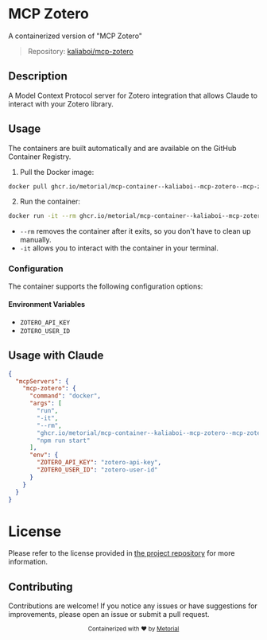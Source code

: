 
# MCP Zotero

A containerized version of "MCP Zotero"

> Repository: [kaliaboi/mcp-zotero](https://github.com/kaliaboi/mcp-zotero)

## Description

A Model Context Protocol server for Zotero integration that allows Claude to interact with your Zotero library.


## Usage

The containers are built automatically and are available on the GitHub Container Registry.

1. Pull the Docker image:

```bash
docker pull ghcr.io/metorial/mcp-container--kaliaboi--mcp-zotero--mcp-zotero
```

2. Run the container:

```bash
docker run -it --rm ghcr.io/metorial/mcp-container--kaliaboi--mcp-zotero--mcp-zotero 
```

- `--rm` removes the container after it exits, so you don't have to clean up manually.
- `-it` allows you to interact with the container in your terminal.


### Configuration

The container supports the following configuration options:




#### Environment Variables

- `ZOTERO_API_KEY`
- `ZOTERO_USER_ID`




## Usage with Claude

```json
{
  "mcpServers": {
    "mcp-zotero": {
      "command": "docker",
      "args": [
        "run",
        "-it",
        "--rm",
        "ghcr.io/metorial/mcp-container--kaliaboi--mcp-zotero--mcp-zotero",
        "npm run start"
      ],
      "env": {
        "ZOTERO_API_KEY": "zotero-api-key",
        "ZOTERO_USER_ID": "zotero-user-id"
      }
    }
  }
}
```

# License

Please refer to the license provided in [the project repository](https://github.com/kaliaboi/mcp-zotero) for more information.

## Contributing

Contributions are welcome! If you notice any issues or have suggestions for improvements, please open an issue or submit a pull request.

<div align="center">
  <sub>Containerized with ❤️ by <a href="https://metorial.com">Metorial</a></sub>
</div>
  